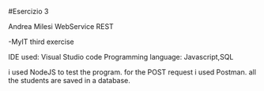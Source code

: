 #Esercizio 3 

Andrea Milesi WebService REST

-MyIT third exercise

IDE used: Visual Studio code 
Programming language: Javascript,SQL

i used NodeJS to test the program.
for the POST request i used Postman.
all the students are saved in a database.
